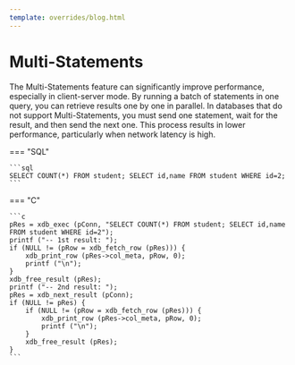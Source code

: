 ```yaml
---
template: overrides/blog.html
---
```


# Multi-Statements

The Multi-Statements feature can significantly improve performance, especially in client-server mode. By running a batch of statements in one query, you can retrieve results one by one in parallel. In databases that do not support Multi-Statements, you must send one statement, wait for the result, and then send the next one. This process results in lower performance, particularly when network latency is high.

=== "SQL"

	```sql
	SELECT COUNT(*) FROM student; SELECT id,name FROM student WHERE id=2;
	```
	
=== "C"

	```c
	pRes = xdb_exec (pConn, "SELECT COUNT(*) FROM student; SELECT id,name FROM student WHERE id=2");
	printf ("-- 1st result: ");
	if (NULL != (pRow = xdb_fetch_row (pRes))) {
		xdb_print_row (pRes->col_meta, pRow, 0);
		printf ("\n");
	}
	xdb_free_result (pRes);
	printf ("-- 2nd result: ");
	pRes = xdb_next_result (pConn);
	if (NULL != pRes) {
		if (NULL != (pRow = xdb_fetch_row (pRes))) {
			xdb_print_row (pRes->col_meta, pRow, 0);
			printf ("\n");
		}
		xdb_free_result (pRes);
	}
	```